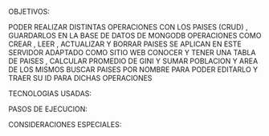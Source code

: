 OBJETIVOS:

PODER REALIZAR DISTINTAS OPERACIONES CON LOS PAISES (CRUD) , GUARDARLOS EN LA BASE DE DATOS DE MONGODB
OPERACIONES COMO CREAR , LEER , ACTUALIZAR Y BORRAR PAISES SE APLICAN EN ESTE SERVIDOR ADAPTADO COMO SITIO WEB
CONOCER Y TENER UNA TABLA DE PAISES , CALCULAR PROMEDIO DE GINI Y SUMAR POBLACION Y AREA DE LOS MISMOS
BUSCAR PAISES POR NOMBRE PARA PODER EDITARLO Y TRAER SU ID PARA DICHAS OPERACIONES

TECNOLOGIAS USADAS:

PASOS DE EJECUCION:


CONSIDERACIONES ESPECIALES:
